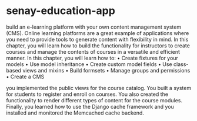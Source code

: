 # senay-education-app


build an e-learning platform with your own content management system (CMS). Online learning platforms are a great example of applications where you need to provide tools to generate content with flexibility in mind. In this chapter, you will learn how to build the functionality for instructors to create courses and manage the contents of courses in a versatile and efficient manner.
In this chapter, you will learn how to:
• Create fixtures for your models
• Use model inheritance
• Create custom model fields
• Use class-based views and mixins
• Build formsets
• Manage groups and permissions
• Create a CMS


you implemented the public views for the course catalog. You built a system for students to register and enroll on courses. You also created the functionality to render different types of content for the course modules. Finally, you learned how to use the Django cache framework and you installed and monitored the Memcached cache backend.
